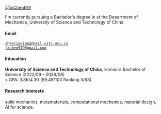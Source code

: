 [![jxChen919](https://img.shields.io/badge/JxChen-github-blue?logo=github)](https://github.com/jxChen919)

I'm currently pursuing a Bachelor's degree in  at the Department of Mechanics, University of Science and Technology of China.

#### Email  
<code>chenjinxiang@mail.ustc.edu.cn</code>  
<code>jxchen919@gmail.com</code>

#### Education  
**University of Science and Technology of China**, Honours Bachelor of Science (2022/09 – 2026/06)  
• GPA: 3.86/4.30 (89.49/100 Ranking 5/63)  

#### Research Interests  
soild mechanics, metamaterials, computational mechanics, material design, AI for science.
